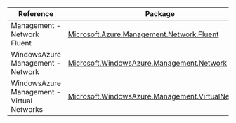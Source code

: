 | Reference | Package | Source |
|---|---|---|
|Management - Network Fluent|[Microsoft.Azure.Management.Network.Fluent](https://www.nuget.org/packages/Microsoft.Azure.Management.Network.Fluent)|[GitHub](https://github.com/Azure/azure-sdk-for-net)|
|WindowsAzure Management - Network|[Microsoft.WindowsAzure.Management.Network](https://www.nuget.org/packages/Microsoft.WindowsAzure.Management.Network)|[GitHub](https://github.com/Azure/azure-sdk-for-net)|
|WindowsAzure Management - Virtual Networks|[Microsoft.WindowsAzure.Management.VirtualNetworks](https://www.nuget.org/packages/Microsoft.WindowsAzure.Management.VirtualNetworks)|[GitHub](https://github.com/Azure/azure-sdk-for-net)|
